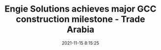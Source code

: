 ---
"title": "Engie Solutions achieves major GCC construction milestone - Trade Arabia"
"date": "2021-11-15 8:15:25"
"feed_name": "GOOGLENEWSCONSTRUCTION"
"feed_website": "https://news.google.com/search?q=construction%2Bincident&hl=en-US&gl=US&ceid=US:en"
"feed_rss": "https://news.google.com/rss/search?q=construction%2Bincident&hl=en-US&gl=US&ceid=US:en"
"link": "http://tradearabia.com/news/CONS_389671.html"
"source": "{'href': 'http://tradearabia.com', 'title': 'Trade Arabia'}"
"file": "_posts/2021-1-1-b194db2de16a2237b0e52c213293294ec2807ad6.md"
"accident": "0"
"drilling": "0"
"dead": "0"
"injured": "0"
"arrested": "0"
"place": "unknown place"
"where": "unknown site"
"causes": "unknown"
"place_uri": "unknown place"
---